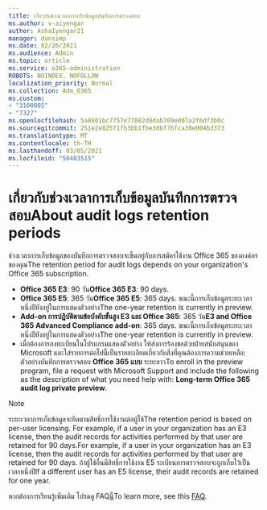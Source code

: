 ```yaml
---
title: เกี่ยวกับช่วงเวลาการเก็บข้อมูลบันทึกการตรวจสอบ
ms.author: v-aiyengar
author: AshaIyengar21
manager: dansimp
ms.date: 02/26/2021
ms.audience: Admin
ms.topic: article
ms.service: o365-administration
ROBOTS: NOINDEX, NOFOLLOW
localization_priority: Normal
ms.collection: Adm_O365
ms.custom:
- "3100005"
- "7327"
ms.openlocfilehash: 5a8601bc7757e77882d8dab709e007a2f6df3b0c
ms.sourcegitcommit: 251e2e82571fb3bb1fbe3dbf7bfca30e004b3373
ms.translationtype: MT
ms.contentlocale: th-TH
ms.lasthandoff: 03/05/2021
ms.locfileid: "50483515"
---
```

# <a name="about-audit-logs-retention-periods"></a><span data-ttu-id="76da9-102">เกี่ยวกับช่วงเวลาการเก็บข้อมูลบันทึกการตรวจสอบ</span><span class="sxs-lookup"><span data-stu-id="76da9-102">About audit logs retention periods</span></span>

<span data-ttu-id="76da9-103">ช่วงเวลาการเก็บข้อมูลของบันทึกการตรวจสอบจะขึ้นอยู่กับการสมัครใช้งาน Office 365 ขององค์กรของคุณ</span><span class="sxs-lookup"><span data-stu-id="76da9-103">The retention period for audit logs depends on your organization's Office 365 subscription.</span></span>

- <span data-ttu-id="76da9-104">**Office 365 E3**: 90 วัน</span><span class="sxs-lookup"><span data-stu-id="76da9-104">**Office 365 E3**: 90 days.</span></span>
- <span data-ttu-id="76da9-105">**Office 365 E5**: 365 วัน</span><span class="sxs-lookup"><span data-stu-id="76da9-105">**Office 365 E5**: 365 days.</span></span> <span data-ttu-id="76da9-106">ขณะนี้การเก็บข้อมูลระยะเวลาหนึ่งปียังอยู่ในการแสดงตัวอย่าง</span><span class="sxs-lookup"><span data-stu-id="76da9-106">The one-year retention is currently in preview.</span></span>
- <span data-ttu-id="76da9-107">**Add-on การปฏิบัติตามข้อบังคับขั้นสูง E3 และ Office 365**: 365 วัน</span><span class="sxs-lookup"><span data-stu-id="76da9-107">**E3 and Office 365 Advanced Compliance add-on**: 365 days.</span></span> <span data-ttu-id="76da9-108">ขณะนี้การเก็บข้อมูลระยะเวลาหนึ่งปียังอยู่ในการแสดงตัวอย่าง</span><span class="sxs-lookup"><span data-stu-id="76da9-108">The one-year retention is currently in preview.</span></span>
- <span data-ttu-id="76da9-109">เมื่อต้องการลงทะเบียนในโปรแกรมแสดงตัวอย่าง ให้ส่งการร้องขอด้วยฝ่ายสนับสนุนของ Microsoft และใส่รายการต่อไปนี้เป็นรายละเอียดเกี่ยวกับสิ่งที่คุณต้องการความช่วยเหลือ: ตัวอย่างบันทึกการตรวจสอบ **Office 365 แบบ** ระยะยาว</span><span class="sxs-lookup"><span data-stu-id="76da9-109">To enroll in the preview program, file a request with Microsoft Support and include the following as the description of what you need help with: **Long-term Office 365 audit log private preview**.</span></span>
> [!NOTE]
> <span data-ttu-id="76da9-110">ระยะเวลาการเก็บข้อมูลจะยึดตามสิทธิ์การใช้งานต่อผู้ใช้</span><span class="sxs-lookup"><span data-stu-id="76da9-110">The retention period is based on per-user licensing.</span></span> <span data-ttu-id="76da9-111">For example, if a user in your organization has an E3 license, then the audit records for activities performed by that user are retained for 90 days.</span><span class="sxs-lookup"><span data-stu-id="76da9-111">For example, if a user in your organization has an E3 license, then the audit records for activities performed by that user are retained for 90 days.</span></span> <span data-ttu-id="76da9-112">ถ้าผู้ใช้อื่นมีสิทธิ์การใช้งาน E5 ระเบียนการตรวจสอบจะถูกเก็บไว้เป็นเวลาหนึ่งปี</span><span class="sxs-lookup"><span data-stu-id="76da9-112">If a different user has an E5 license, their audit records are retained for one year.</span></span>

<span data-ttu-id="76da9-113">หากต้องการเรียนรู้เพิ่มเติม โปรดดู FAQ[นี้](https://go.microsoft.com/fwlink/?linkid=2115336)</span><span class="sxs-lookup"><span data-stu-id="76da9-113">To learn more, see this [FAQ](https://go.microsoft.com/fwlink/?linkid=2115336).</span></span>